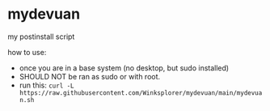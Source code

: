 # mydevuan
my postinstall script

how to use:
- once you are in a base system (no desktop, but sudo installed)
- SHOULD NOT be ran as sudo or with root.
- run this: `curl -L https://raw.githubusercontent.com/Winksplorer/mydevuan/main/mydevuan.sh`
